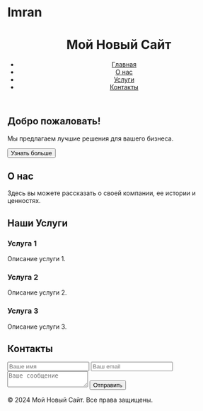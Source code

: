 # Imran <!DOCTYPE html>
<html lang="ru">
<head>
    <meta charset="UTF-8">
    <title>Мой Новый Сайт</title>
    <link rel="stylesheet" href="styles.css">
</head>
<body>

<header>
    <div class="container">
        <h1>Мой Новый Сайт</h1>
        <nav>
            <ul>
                <li><a href="#home">Главная</a></li>
                <li><a href="#about">О нас</a></li>
                <li><a href="#services">Услуги</a></li>
                <li><a href="#contact">Контакты</a></li>
            </ul>
        </nav>
    </div>
</header>

<section id="home" class="banner">
    <div class="container">
        <h2>Добро пожаловать!</h2>
        <p>Мы предлагаем лучшие решения для вашего бизнеса.</p>
        <button onclick="learnMore()">Узнать больше</button>
    </div>
</section>

<section id="about" class="content">
    <div class="container">
        <h2>О нас</h2>
        <p>Здесь вы можете рассказать о своей компании, ее истории и ценностях.</p>
    </div>
</section>

<section id="services" class="content">
    <div class="container">
        <h2>Наши Услуги</h2>
        <div class="services">
            <div class="service">
                <h3>Услуга 1</h3>
                <p>Описание услуги 1.</p>
            </div>
            <div class="service">
                <h3>Услуга 2</h3>
                <p>Описание услуги 2.</p>
            </div>
            <div class="service">
                <h3>Услуга 3</h3>
                <p>Описание услуги 3.</p>
            </div>
        </div>
    </div>
</section>

<section id="contact" class="content">
    <div class="container">
        <h2>Контакты</h2>
        <form id="contactForm" onsubmit="submitForm(event)">
            <input type="text" name="name" placeholder="Ваше имя" required>
            <input type="email" name="email" placeholder="Ваш email" required>
            <textarea name="message" placeholder="Ваше сообщение" required></textarea>
            <button type="submit">Отправить</button>
        </form>
    </div>
</section>

<footer>
    <div class="container">
        <p>© 2024 Мой Новый Сайт. Все права защищены.</p>
    </div>
</footer>

<script src="script.js"></script>
</body>
</html>
